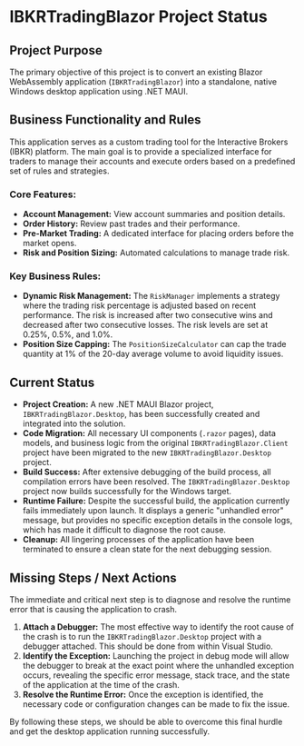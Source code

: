 # IBKRTradingBlazor Project Status

## Project Purpose

The primary objective of this project is to convert an existing Blazor WebAssembly application (`IBKRTradingBlazor`) into a standalone, native Windows desktop application using .NET MAUI.

## Business Functionality and Rules

This application serves as a custom trading tool for the Interactive Brokers (IBKR) platform. The main goal is to provide a specialized interface for traders to manage their accounts and execute orders based on a predefined set of rules and strategies.

### Core Features:
*   **Account Management:** View account summaries and position details.
*   **Order History:** Review past trades and their performance.
*   **Pre-Market Trading:** A dedicated interface for placing orders before the market opens.
*   **Risk and Position Sizing:** Automated calculations to manage trade risk.

### Key Business Rules:
*   **Dynamic Risk Management:** The `RiskManager` implements a strategy where the trading risk percentage is adjusted based on recent performance. The risk is increased after two consecutive wins and decreased after two consecutive losses. The risk levels are set at 0.25%, 0.5%, and 1.0%.
*   **Position Size Capping:** The `PositionSizeCalculator` can cap the trade quantity at 1% of the 20-day average volume to avoid liquidity issues.

## Current Status

*   **Project Creation:** A new .NET MAUI Blazor project, `IBKRTradingBlazor.Desktop`, has been successfully created and integrated into the solution.
*   **Code Migration:** All necessary UI components (`.razor` pages), data models, and business logic from the original `IBKRTradingBlazor.Client` project have been migrated to the new `IBKRTradingBlazor.Desktop` project.
*   **Build Success:** After extensive debugging of the build process, all compilation errors have been resolved. The `IBKRTradingBlazor.Desktop` project now builds successfully for the Windows target.
*   **Runtime Failure:** Despite the successful build, the application currently fails immediately upon launch. It displays a generic "unhandled error" message, but provides no specific exception details in the console logs, which has made it difficult to diagnose the root cause.
*   **Cleanup:** All lingering processes of the application have been terminated to ensure a clean state for the next debugging session.

## Missing Steps / Next Actions

The immediate and critical next step is to diagnose and resolve the runtime error that is causing the application to crash.

1.  **Attach a Debugger:** The most effective way to identify the root cause of the crash is to run the `IBKRTradingBlazor.Desktop` project with a debugger attached. This should be done from within Visual Studio.
2.  **Identify the Exception:** Launching the project in debug mode will allow the debugger to break at the exact point where the unhandled exception occurs, revealing the specific error message, stack trace, and the state of the application at the time of the crash.
3.  **Resolve the Runtime Error:** Once the exception is identified, the necessary code or configuration changes can be made to fix the issue.

By following these steps, we should be able to overcome this final hurdle and get the desktop application running successfully. 